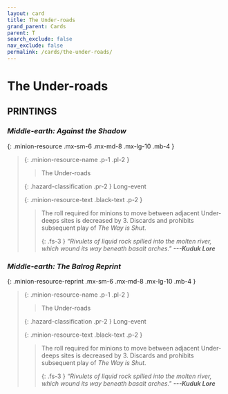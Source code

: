 ```yaml
---
layout: card
title: The Under-roads
grand_parent: Cards
parent: T
search_exclude: false
nav_exclude: false
permalink: /cards/the-under-roads/
---
```


# The Under-roads


## PRINTINGS


### _Middle-earth: Against the Shadow_

{: .minion-resource .mx-sm-6 .mx-md-8 .mx-lg-10 .mb-4 }
> {: .minion-resource-name .p-1 .pl-2 }
> > <div class="hazard-mp"></div>
> > <div class="card-name">The Under-roads</div>
>
> {: .hazard-classification .pr-2 }
> Long-event
>
> {: .minion-resource-text .black-text .p-2 }
> > The roll required for minions to move between adjacent Under-deeps sites is decreased by 3. Discards and prohibits subsequent play of _The Way is Shut_. 
> > 
> > {: .fs-3 } 
> > _“Rivulets of liquid rock spilled into the molten river, which wound its way beneath basalt arches."_ ***---&#65279;Kuduk&nbsp;Lore*** 
> 

### _Middle-earth: The Balrog Reprint_

{: .minion-resource-reprint .mx-sm-6 .mx-md-8 .mx-lg-10 .mb-4 }
> {: .minion-resource-name .p-1 .pl-2 }
> > <div class="hazard-mp"></div>
> > <div class="card-name">The Under-roads</div>
>
> {: .hazard-classification .pr-2 }
> Long-event
>
> {: .minion-resource-text .black-text .p-2 }
> > The roll required for minions to move between adjacent Under-deeps sites is decreased by 3. Discards and prohibits subsequent play of _The Way is Shut_. 
> > 
> > {: .fs-3 } 
> > _“Rivulets of liquid rock spilled into the molten river, which wound its way beneath basalt arches."_ ***---&#65279;Kuduk&nbsp;Lore*** 
> 
